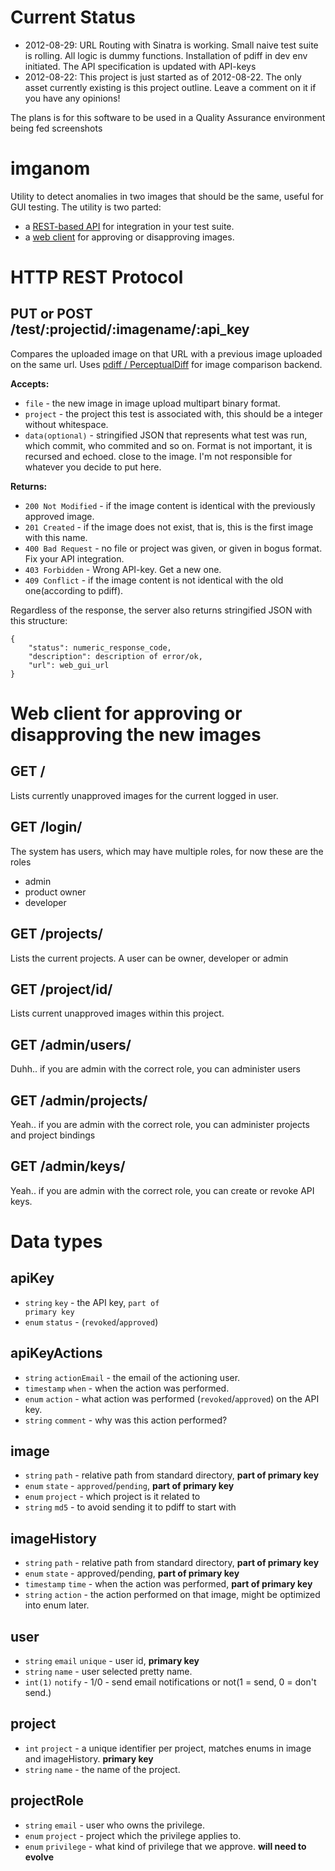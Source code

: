 Current Status
==============
* 2012-08-29: URL Routing with Sinatra is working. Small naive test suite is rolling. All logic is dummy functions. Installation of pdiff in dev env initiated. The API specification is updated with API-keys
* 2012-08-22: This project is just started as of 2012-08-22. The only asset currently existing is this project outline. Leave a comment on it if you have any opinions!

The plans is for this software to be used in a Quality Assurance environment being fed screenshots

imganom
=======
Utility to detect anomalies in two images that should be the same, useful for GUI testing.
The utility is two parted:
* a <a href="#http-rest-protocol">REST-based API</a> for integration in your test suite.
* a <a href="#web-client-for-approving-or-disapproving-the-new-images">web client</a> for approving or disapproving images.

HTTP REST Protocol
==================

PUT or POST /test/:projectid/:imagename/:api_key
--------------------
Compares the uploaded image on that URL with a previous image uploaded on the same url. Uses <a href="http://pdiff.sourceforge.net/">pdiff / PerceptualDiff</a> for image comparison backend.

<strong>Accepts:</strong>
* <code>file</code> - the new image in image upload multipart binary format.
* <code>project</code> - the project this test is associated with, this should be a integer without whitespace.
* <code>data</code><small><tt>(optional)</tt></small> - stringified JSON that represents what test was run, which commit, who commited and so on. Format is not important, it is recursed and echoed. close to the image. I'm not responsible for whatever you decide to put here.

<strong>Returns:</strong>
* <code>200 Not Modified</code> - if the image content is identical with the previously approved image.
* <code>201 Created</code> - if the image does not exist, that is, this is the first image with this name.
* <code>400 Bad Request</code> - no file or project was given, or given in bogus format. Fix your API integration.
* <code>403 Forbidden</code> - Wrong API-key. Get a new one.
* <code>409 Conflict</code> - if the image content is not identical with the old one(according to pdiff). 

Regardless of the response, the server also returns stringified JSON with this structure:
<pre><code>{
	"status": numeric_response_code,
	"description": description of error/ok,
	"url": web_gui_url
}</code></pre>


Web client for approving or disapproving the new images
=======================================================
GET /
-------------
Lists currently unapproved images for the current logged in user.


GET /login/
----------
The system has users, which may have multiple roles, for now these are the roles
* admin
* product owner
* developer

GET /projects/
--------------
Lists the current projects. A user can be owner, developer or admin 

GET /project/id/
----------------
Lists current unapproved images within this project.


GET /admin/users/
-----------------
Duhh.. if you are admin with the correct role, you can administer users

GET /admin/projects/
-----------------
Yeah.. if you are admin with the correct role, you can administer projects and project bindings

GET /admin/keys/
-----------------
Yeah.. if you are admin with the correct role, you can create or revoke API keys.


Data types
==========

apiKey
------
* <code>string</code> <code>key</code> - the API key, <code>part of primary key</code>
* <code>enum</code> <code>status</code> - (<code>revoked</code>/<code>approved</code>)

apiKeyActions
-------------
* <code>string</code> <code>actionEmail</code> - the email of the actioning user.
* <code>timestamp</code> <code>when</code> - when the action was performed.
* <code>enum</code> <code>action</code> - what action was performed (<code>revoked</code>/<code>approved</code>) on the API key.
* <code>string</code> <code>comment</code> - why was this action performed?

image
-----
* <code>string</code> <code>path</code> - relative path from standard directory, <strong>part of primary key</strong>
* <code>enum</code> <code>state</code> - <code>approved</code>/<code>pending</code>, <strong>part of primary key</strong> 
* <code>enum</code> <code>project</code> - which project is it related to
* <code>string</code> <code>md5</code> - to avoid sending it to pdiff to start with

imageHistory
------------
* <code>string</code> <code>path</code> - relative path from standard directory, <strong>part of primary key</strong>
* <code>enum</code> <code>state</code> - approved/pending, <strong>part of primary key</strong>
* <code>timestamp</code> <code>time</code> - when the action was performed, <strong>part of primary key</strong>
* <code>string</code> <code>action</code> - the action performed on that image, might be optimized into enum later.

user
----
* <code>string</code> <code>email</code> <code>unique</code> - user id, <strong>primary key</strong>
* <code>string</code> <code>name</code> - user selected pretty name.
* <code>int(1)</code> <code>notify</code> - 1/0 - send email notifications or not(1 = send, 0 = don't send.)

project
-------
* <code>int</code> <code>project</code> - a unique identifier per project, matches enums in image and imageHistory. <strong>primary key</strong>
* <code>string</code> <code>name</code> - the name of the project.

projectRole
-----------
* <code>string</code> <code>email</code> - user who owns the privilege.
* <code>enum</code> <code>project</code> - project which the privilege applies to.
* <code>enum</code> <code>privilege</code> - what kind of privilege that we approve. <strong>will need to evolve</strong>


